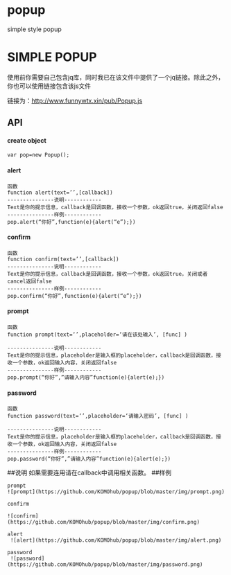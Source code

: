 # popup
simple style popup
# SIMPLE POPUP

使用前你需要自己包含jq库，同时我已在该文件中提供了一个jq链接。除此之外，你也可以使用链接包含该js文件

链接为：http://www.funnywtx.xin/pub/Popup.js

## API
#### create object
```
var pop=new Popup();
```

#### alert
```
函数
function alert(text=’’,[callback])
---------------说明------------
Text是你的提示信息，callback是回调函数，接收一个参数，ok返回true，关闭返回false
---------------样例------------
pop.alert(“你好”,function(e){alert(“e”);})
```
#### confirm
```
函数
function confirm(text=’’,[callback])
---------------说明------------
Text是你的提示信息，callback是回调函数，接收一个参数，ok返回true，关闭或者cancel返回false
---------------样例------------
pop.confirm(“你好”,function(e){alert(“e”);})
```
#### prompt
```
函数
function prompt(text=‘’,placeholder=‘请在该处输入’, [func] )

---------------说明------------
Text是你的提示信息，placeholder是输入框的placeholder，callback是回调函数，接收一个参数，ok返回输入内容，关闭返回false
---------------样例------------
pop.prompt(“你好”,”请输入内容”function(e){alert(e);})
```
#### password
```
函数
function password(text=‘’,placeholder=‘请输入密码’, [func] )

---------------说明------------
Text是你的提示信息，placeholder是输入框的placeholder，callback是回调函数，接收一个参数，ok返回输入内容，关闭返回false
---------------样例------------
pop.password(“你好”,”请输入内容”function(e){alert(e);})
```
##说明
如果需要连用请在callback中调用相关函数。
##样例
```
prompt
![prompt](https://github.com/KOMOhub/popup/blob/master/img/prompt.png)
```

```
confirm
 
![confirm](https://github.com/KOMOhub/popup/blob/master/img/confirm.png)
```
```
alert
 ![alert](https://github.com/KOMOhub/popup/blob/master/img/alert.png)
```
```
password
 ![password](https://github.com/KOMOhub/popup/blob/master/img/password.png)
```
